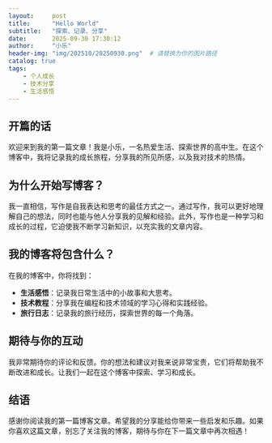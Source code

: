 ```yaml
---
layout:     post
title:      "Hello World"
subtitle:   "探索、记录、分享"
date:       2025-09-30 17:30:12
author:     "小乐"
header-img: "img/202510/20250930.png"  # 请替换为你的图片路径
catalog: true
tags:
    - 个人成长
    - 技术分享
    - 生活感悟
---
```


## 开篇的话

欢迎来到我的第一篇文章！我是小乐，一名热爱生活、探索世界的高中生。在这个博客中，我将记录我的成长旅程，分享我的所见所感，以及我对技术的热情。

## 为什么开始写博客？

我一直相信，写作是自我表达和思考的最佳方式之一。通过写作，我可以更好地理解自己的想法，同时也能与他人分享我的见解和经验。此外，写作也是一种学习和成长的过程，它迫使我不断学习新知识，以充实我的文章内容。

## 我的博客将包含什么？

在我的博客中，你将找到：

- **生活感悟**：记录我日常生活中的小故事和大思考。
- **技术教程**：分享我在编程和技术领域的学习心得和实践经验。
- **旅行日志**：记录我的旅行经历，探索世界的每一个角落。

## 期待与你的互动

我非常期待你的评论和反馈。你的想法和建议对我来说非常宝贵，它们将帮助我不断改进和成长。让我们一起在这个博客中探索、学习和成长。

## 结语

感谢你阅读我的第一篇博客文章。希望我的分享能给你带来一些启发和乐趣。如果你喜欢这篇文章，别忘了关注我的博客，期待与你在下一篇文章中再次相遇！
